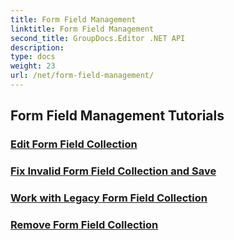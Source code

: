 ```yaml
---
title: Form Field Management
linktitle: Form Field Management
second_title: GroupDocs.Editor .NET API
description: 
type: docs
weight: 23
url: /net/form-field-management/
---
```


## Form Field Management Tutorials
### [Edit Form Field Collection](./edit-form-field-collection/)
### [Fix Invalid Form Field Collection and Save](./fix-invalid-form-field-collection-save/)
### [Work with Legacy Form Field Collection](./work-legacy-form-field-collection/)
### [Remove Form Field Collection](./remove-form-field-collection/)